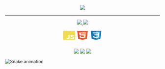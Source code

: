   <div align="center">
 <img height="150" widht="200" src= "https://raw.githubusercontent.com/RomuloNd/GifReadme/main/Giothub%20largo%20%E2%80%90%20Feito%20com%20o%20Clipchamp.gif?token=GHSAT0AAAAAAB2N5E4PLATBZXSCEXT335BYY35IHZQ" >
 </div>
<hr>

 <div align="center">
  <a href="https://github.com/RomuloNd">
  <img height="190em"  src="https://github-readme-stats.vercel.app/api?username=RomuloNd&show_icons=true&theme=tokyonight&include_all_commits=true&count_private=true"/>
  <img height="190em" src="https://github-readme-stats.vercel.app/api/top-langs/?username=RomuloNd&layout=compact&langs_count=7&theme=tokyonight"/>
</div>
  
<div style="display: inline_block" align="center" ><br>
  <img align="center" alt="Rafa-Js" height="30" width="40" src="https://raw.githubusercontent.com/devicons/devicon/master/icons/javascript/javascript-plain.svg">
  <img align="center" alt="Rafa-HTML" height="30" width="40" src="https://raw.githubusercontent.com/devicons/devicon/master/icons/html5/html5-original.svg">
  <img align="center" alt="Rafa-CSS" height="30" width="40" src="https://raw.githubusercontent.com/devicons/devicon/master/icons/css3/css3-original.svg">
</div>
  
  ##
 
<div align="center"> 
  <a href="https://instagram.com/_romulodias" target="_blank"><img src="https://img.shields.io/badge/-Instagram-%23E4405F?style=for-the-badge&logo=instagram&logoColor=white" target="_blank"></a>
  <a href = "mailto:romulondias@outlook.com"><img src="https://img.shields.io/badge/Microsoft_Outlook-0078D4?style=for-the-badge&logo=microsoft-outlook&logoColor=white" target="_blank"></a>
  <a href="https://www.linkedin.com/in/romulondias" target="_blank"><img src="https://img.shields.io/badge/-LinkedIn-%230077B5?style=for-the-badge&logo=linkedin&logoColor=white" target="_blank"></a> 
 
</div>

 ![Snake animation](https://github.com/RomuloNd/RomuloNd/blob/output/github-contribution-grid-snake.svg)
